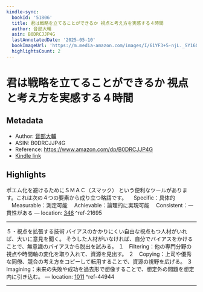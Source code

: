 ```yaml
---
kindle-sync:
  bookId: '51806'
  title: 君は戦略を立てることができるか 視点と考え方を実感する４時間
  author: 音部大輔
  asin: B0DRCJJP4G
  lastAnnotatedDate: '2025-05-10'
  bookImageUrl: 'https://m.media-amazon.com/images/I/61YF3+5-njL._SY160.jpg'
  highlightsCount: 2
---
```

# 君は戦略を立てることができるか 視点と考え方を実感する４時間
## Metadata
* Author: [音部大輔](https://www.amazon.comundefined)
* ASIN: B0DRCJJP4G
* Reference: https://www.amazon.com/dp/B0DRCJJP4G
* [Kindle link](kindle://book?action=open&asin=B0DRCJJP4G)

## Highlights
ポエム化を避けるためにＳＭＡＣ（スマック） という便利なツールがあります。これは次の４つの要素から成り立つ略語です。 　Specific：具体的 　Measurable：測定可能 　Achievable：論理的に実現可能 　Consistent：一貫性がある — location: [346](kindle://book?action=open&asin=B0DRCJJP4G&location=346) ^ref-21695

---
５・視点を拡張する技術 バイアスのかかりにくい自由な視点もつ人材がいれば、大いに意見を聞く。 そうした人材がいなければ、自分でバイアスをかけることで、無意識のバイアスから脱出を試みる。 １　Filtering：他の専門分野の視点や時間軸の変化を取り入れて、資源を見出す。 ２　Copying：上司や優秀な同僚、競合の考え方をコピーして転用することで、資源の視野を広げる。 ３　Imagining：未来の失敗や成功を過去形で想像することで、想定外の問題を想定内に引き込む。 — location: [1011](kindle://book?action=open&asin=B0DRCJJP4G&location=1011) ^ref-44944

---
